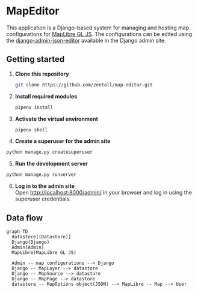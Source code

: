 # MapEditor
This application is a Django-based system for managing and hosting map configurations for [MapLibre GL JS](https://github.com/maplibre/maplibre-gl-js). The configurations can be edited using the [django-admin-json-editor](https://pypi.org/project/django-admin-json-editor/) available in the Django admin site.

## Getting started

1. **Clone this repository**  
   ```bash
   git clone https://github.com/zentall/map-editor.git
   ```

2. **Install required modules**  
   ```bash
   pipenv install
   ```

3. **Activate the virtual environment**  
   ```bash
   pipenv shell
   ```

4.  **Create a superuser for the admin site**  
   ```bash
   python manage.py createsuperuser
   ```

5.  **Run the development server**  
   ```bash
   python manage.py runserver
   ```

6.  **Log in to the admin site**  
   Open [http://localhost:8000/admin/](http://localhost:8000/admin/) in your browser and log in using the superuser credentials.

## Data flow
```mermaid
graph TD
  datastore[(Datastore)]
  Django(Django)
  Admin[Admin]
  MapLibre(MapLibre GL JS)

  Admin -- map configurations --> Django
  Django -- MapLayer --> datastore
  Django -- MapSource --> datastore
  Django -- MapPage --> datastore
  datastore -- MapOptions object(JSON) --> MapLibre -- Map --> User
```
